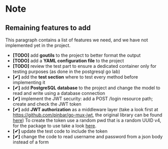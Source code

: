 # Note

## Remaining features to add

This paragraph contains a list of features we need, and we have not implemented yet in the project.

- **[TODO]** add **goutils** to the project to better format the output
- **[TODO]** add a **YAML configuration file** to the project
- **[TODO]** review the test part to ensure a dedicated container only for testing purposes (as done in the postgresql go lab)
- **[✔︎]** add the **test section** where to test every method before implementing it
- **[✔︎]** add **PostgreSQL database** to the project and change the model to read and write using a database connection
- **[✔︎]** implement the JWT security: add a POST /login resource path; create and check the JWT token
- **[✔︎]** add **JWT authorization** as a middleware layer (take a look first at https://github.com/pinbar/go-mux-jwt,
  the original library can be found [here](https://github.com/dgrijalva/jwt-go))
  To create the token use a random pwd that is a random UUID v4, for the package to use take a look [here](https://pkg.go.dev/github.com/google/uuid#section-readme).
- **[✔]** update the test code to include the token
- **[✔]** change the code to read username and password from a json body instead of a form